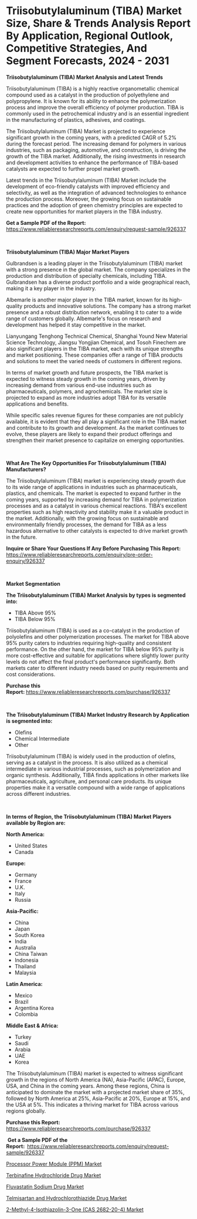 <p><h1>Triisobutylaluminum (TIBA) Market Size, Share & Trends Analysis Report By Application, Regional Outlook, Competitive Strategies, And Segment Forecasts, 2024 - 2031</h1></p><p><strong>Triisobutylaluminum (TIBA) Market Analysis and Latest Trends</strong></p>
<p><p>Triisobutylaluminum (TIBA) is a highly reactive organometallic chemical compound used as a catalyst in the production of polyethylene and polypropylene. It is known for its ability to enhance the polymerization process and improve the overall efficiency of polymer production. TIBA is commonly used in the petrochemical industry and is an essential ingredient in the manufacturing of plastics, adhesives, and coatings.</p><p>The Triisobutylaluminum (TIBA) Market is projected to experience significant growth in the coming years, with a predicted CAGR of 5.2% during the forecast period. The increasing demand for polymers in various industries, such as packaging, automotive, and construction, is driving the growth of the TIBA market. Additionally, the rising investments in research and development activities to enhance the performance of TIBA-based catalysts are expected to further propel market growth.</p><p>Latest trends in the Triisobutylaluminum (TIBA) Market include the development of eco-friendly catalysts with improved efficiency and selectivity, as well as the integration of advanced technologies to enhance the production process. Moreover, the growing focus on sustainable practices and the adoption of green chemistry principles are expected to create new opportunities for market players in the TIBA industry.</p></p>
<p><strong>Get a Sample PDF of the Report:&nbsp;</strong> <a href="https://www.reliableresearchreports.com/enquiry/request-sample/926337">https://www.reliableresearchreports.com/enquiry/request-sample/926337</a></p>
<p>&nbsp;</p>
<p><strong>Triisobutylaluminum (TIBA) Major Market Players</strong></p>
<p><p>Gulbrandsen is a leading player in the Triisobutylaluminum (TIBA) market with a strong presence in the global market. The company specializes in the production and distribution of specialty chemicals, including TIBA. Gulbrandsen has a diverse product portfolio and a wide geographical reach, making it a key player in the industry.</p><p>Albemarle is another major player in the TIBA market, known for its high-quality products and innovative solutions. The company has a strong market presence and a robust distribution network, enabling it to cater to a wide range of customers globally. Albemarle's focus on research and development has helped it stay competitive in the market.</p><p>Lianyungang Tenghong Technical Chemical, Shanghai Yound New Material Science Technology, Jiangsu Yongjian Chemical, and Tosoh Finechem are also significant players in the TIBA market, each with its unique strengths and market positioning. These companies offer a range of TIBA products and solutions to meet the varied needs of customers in different regions.</p><p>In terms of market growth and future prospects, the TIBA market is expected to witness steady growth in the coming years, driven by increasing demand from various end-use industries such as pharmaceuticals, polymers, and agrochemicals. The market size is projected to expand as more industries adopt TIBA for its versatile applications and benefits.</p><p>While specific sales revenue figures for these companies are not publicly available, it is evident that they all play a significant role in the TIBA market and contribute to its growth and development. As the market continues to evolve, these players are likely to expand their product offerings and strengthen their market presence to capitalize on emerging opportunities.</p></p>
<p>&nbsp;</p>
<p><strong>What Are The Key Opportunities For Triisobutylaluminum (TIBA) Manufacturers?</strong></p>
<p><p>The Triisobutylaluminum (TIBA) market is experiencing steady growth due to its wide range of applications in industries such as pharmaceuticals, plastics, and chemicals. The market is expected to expand further in the coming years, supported by increasing demand for TIBA in polymerization processes and as a catalyst in various chemical reactions. TIBA's excellent properties such as high reactivity and stability make it a valuable product in the market. Additionally, with the growing focus on sustainable and environmentally friendly processes, the demand for TIBA as a less hazardous alternative to other catalysts is expected to drive market growth in the future.</p></p>
<p><strong>Inquire or Share Your Questions If Any Before Purchasing This Report:</strong> <a href="https://www.reliableresearchreports.com/enquiry/pre-order-enquiry/926337">https://www.reliableresearchreports.com/enquiry/pre-order-enquiry/926337</a></p>
<p>&nbsp;</p>
<p><strong>Market Segmentation</strong></p>
<p><strong>The Triisobutylaluminum (TIBA) Market Analysis by types is segmented into:</strong></p>
<p><ul><li>TIBA Above 95%</li><li>TIBA Below 95%</li></ul></p>
<p><p>Triisobutylaluminum (TIBA) is used as a co-catalyst in the production of polyolefins and other polymerization processes. The market for TIBA above 95% purity caters to industries requiring high-quality and consistent performance. On the other hand, the market for TIBA below 95% purity is more cost-effective and suitable for applications where slightly lower purity levels do not affect the final product's performance significantly. Both markets cater to different industry needs based on purity requirements and cost considerations.</p></p>
<p><strong>Purchase this Report:&nbsp;</strong><a href="https://www.reliableresearchreports.com/purchase/926337">https://www.reliableresearchreports.com/purchase/926337</a></p>
<p>&nbsp;</p>
<p><strong>The Triisobutylaluminum (TIBA) Market Industry Research by Application is segmented into:</strong></p>
<p><ul><li>Olefins</li><li>Chemical Intermediate</li><li>Other</li></ul></p>
<p><p>Triisobutylaluminum (TIBA) is widely used in the production of olefins, serving as a catalyst in the process. It is also utilized as a chemical intermediate in various industrial processes, such as polymerization and organic synthesis. Additionally, TIBA finds applications in other markets like pharmaceuticals, agriculture, and personal care products. Its unique properties make it a versatile compound with a wide range of applications across different industries.</p></p>
<p>&nbsp;</p>
<p><strong>In terms of Region, the Triisobutylaluminum (TIBA) Market Players available by Region are:</strong></p>
<p>
    <p> <strong> North America: </strong>
        <ul>
            <li>United States</li>
            <li>Canada</li>
        </ul>
        </p> 
    <p> <strong> Europe: </strong>
        <ul>
            <li>Germany</li>
            <li>France</li>
            <li>U.K.</li>
            <li>Italy</li>
            <li>Russia</li>
        </ul>
        </p> 
    <p> <strong> Asia-Pacific: </strong>
        <ul>
            <li>China</li>
            <li>Japan</li>
            <li>South Korea</li>
            <li>India</li>
            <li>Australia</li>
            <li>China Taiwan</li>
            <li>Indonesia</li>
            <li>Thailand</li>
            <li>Malaysia</li>
        </ul>
        </p> 
    <p> <strong> Latin America: </strong>
        <ul>
            <li>Mexico</li>
            <li>Brazil</li>
            <li>Argentina Korea</li>
            <li>Colombia</li>
        </ul>
        </p> 
    <p> <strong> Middle East & Africa: </strong>
        <ul>
            <li>Turkey</li>
            <li>Saudi</li>
            <li>Arabia</li>
            <li>UAE</li>
            <li>Korea</li>
        </ul>
    </p>
    </p>
<p><p>The Triisobutylaluminum (TIBA) market is expected to witness significant growth in the regions of North America (NA), Asia-Pacific (APAC), Europe, USA, and China in the coming years. Among these regions, China is anticipated to dominate the market with a projected market share of 35%, followed by North America at 25%, Asia-Pacific at 20%, Europe at 15%, and the USA at 5%. This indicates a thriving market for TIBA across various regions globally.</p></p>
<p><strong>Purchase this Report: </strong><a href="https://www.reliableresearchreports.com/purchase/926337">https://www.reliableresearchreports.com/purchase/926337</a></p>
<p>&nbsp;<strong>Get a Sample PDF of the Report:&nbsp;&nbsp;</strong><a href="https://www.reliableresearchreports.com/enquiry/request-sample/926337">https://www.reliableresearchreports.com/enquiry/request-sample/926337</a></p>
<p><strong></strong></p>
<p><p><a href="https://issuu.com/reportprime-2/docs/processor-power-module-ppm-market-size-2030.pptx">Processor Power Module (PPM) Market</a></p><p><a href="https://github.com/Airanohannonzb68e5pb53oc1/Market-Research-Report-List-1/blob/main/terbinafine-hydrochloride-drug-market.md">Terbinafine Hydrochloride Drug Market</a></p><p><a href="https://github.com/cecuraprangm/Market-Research-Report-List-1/blob/main/fluvastatin-sodium-drug-market.md">Fluvastatin Sodium Drug Market</a></p><p><a href="https://github.com/fiixsa/Market-Research-Report-List-1/blob/main/telmisartan-and-hydrochlorothiazide-drug-market.md">Telmisartan and Hydrochlorothiazide Drug Market</a></p><p><a href="https://issuu.com/reportprime-2/docs/2-methyl-4-isothiazolin-3-one-cas-2682-20-4-market">2-Methyl-4-Isothiazolin-3-One (CAS 2682-20-4) Market</a></p></p>